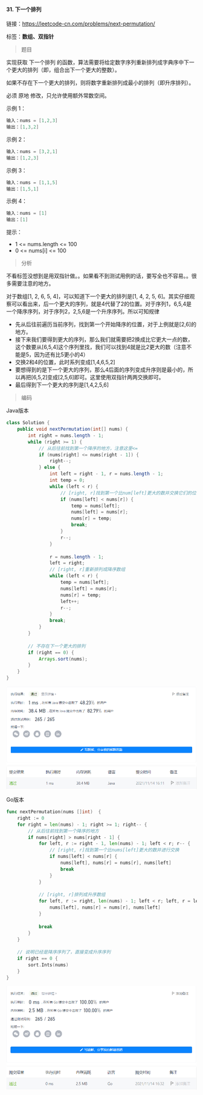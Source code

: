 #### 31. 下一个排列

链接：https://leetcode-cn.com/problems/next-permutation/

标签：**数组、双指针**

> 题目

实现获取 下一个排列 的函数，算法需要将给定数字序列重新排列成字典序中下一个更大的排列（即，组合出下一个更大的整数）。

如果不存在下一个更大的排列，则将数字重新排列成最小的排列（即升序排列）。

必须 原地 修改，只允许使用额外常数空间。

示例 1：

```java
输入：nums = [1,2,3]
输出：[1,3,2]
```

示例 2：

```java
输入：nums = [3,2,1]
输出：[1,2,3]
```

示例 3：

```java
输入：nums = [1,1,5]
输出：[1,5,1]
```

示例 4：

```java
输入：nums = [1]
输出：[1]
```


提示：

- 1 <= nums.length <= 100
- 0 <= nums[i] <= 100

> 分析

不看标签没想到是用双指针做。。如果看不到测试用例的话，要写全也不容易。。很多需要注意的地方。

对于数组[1, 2, 6, 5, 4]，可以知道下一个更大的排列是[1, 4, 2, 5, 6]。其实仔细观察可以看出来，后一个更大的序列，就是4代替了2的位置。对于序列1，6,5,4是一个降序序列，对于序列2，2,5,6是一个升序序列。所以可知规律

- 先从后往前遍历当前序列，找到第一个开始降序的位置，对于上例就是[2,6]的地方。
- 接下来我们要得到更大的序列，那么我们就需要把2换成比它更大一点的数，这个数要从[6,5,4]这个序列里找，我们可以找到4就是比2更大的数（注意不能是5，因为还有比5更小的4）
- 交换2和4的位置，此时系列变成[1,4,6,5,2]
- 要想得到的是下一个更大的序列，那么4后面的序列变成升序则是最小的，所以再把[6,5,2]变成[2,5,6]即可。这里使用双指针两两交换即可。
- 最后得到下一个更大的序列是[1,4,2,5,6]

> 编码

Java版本

```java
class Solution {
    public void nextPermutation(int[] nums) {
        int right = nums.length - 1;
        while (right >= 1) {
            // 从后往前找到第一个降序的地方，注意这里<=
            if (nums[right] <= nums[right - 1]) {
                right--;
            } else {
                int left = right - 1, r = nums.length - 1;
                int temp = 0;
                while (left < r) {
                    // [right, r]找到第一个比num[left]更大的数并交换它们的位置
                    if (nums[left] < nums[r]) {
                        temp = nums[left];
                        nums[left] = nums[r];
                        nums[r] = temp;
                        break;
                    }
                    r--;
                }

                r = nums.length - 1;
                left = right;
                // [right, r]重新排列成降序数组
                while (left < r) {
                    temp = nums[left];
                    nums[left] = nums[r];
                    nums[r] = temp;
                    left++;
                    r--;
                }
                break;
            }
        }

        // 不存在下一个更大的排列
        if (right == 0) {
            Arrays.sort(nums);
        }
    }
}
```

![image-20211114161110259](31.下一个排列.assets/image-20211114161110259.png)

Go版本

```go
func nextPermutation(nums []int)  {
    right := 0
    for right = len(nums) - 1; right >= 1; right-- {
        // 从后往前找到第一个降序的地方
        if nums[right] > nums[right - 1] {
            for left, r := right - 1, len(nums) - 1; left < r; r-- {
                // [right, r]找到第一个比nums[left]更大的数并进行交换
                if nums[left] < nums[r] {
                    nums[left], nums[r] = nums[r], nums[left]    
                    break
                }
            }
            
            // [right, r]排列成升序数组
            for left, r := right, len(nums) - 1; left < r; left, r = left + 1, r - 1 {
                nums[left], nums[r] = nums[r], nums[left]    
            }
            
            break
        }
    }

    // 说明已经是降序序列了，直接变成升序序列
    if right == 0 {
        sort.Ints(nums)
    }
}
```

![image-20211114163306597](31.下一个排列.assets/image-20211114163306597.png)